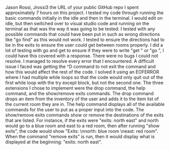 Jason Rossi, Jrossi3
the URL of your public GitHub repo
I spent approximately 7 hours on this project.
I tested my code through running the basic commands initially in the idle and then in the terminal. I would edit on idle, but then switched over to visual studio code and running on the terminal as that was the way it was going to be tested. I tested with any possible commands that could have been put in such as wrong directions like "go find" as this would not work. I tested to ensure the directions had to be in the exits to ensure the user could get between rooms properly. I did a lot of testing with go and get to ensure if they were to write "get " or "go ", I could have this covered with a response.
There were no bugs I could not resolve. I managed to resolve every error that I encountered. 
A difficult issue I faced was getting the ^D command to not exit the command and how this would affect the rest of the code. I solved it using an EOFERROR where I had multiple while loops so that the code would only quit out of the first while loop with the try except block, but not the second one. 
The three extensions I chose to implement were the drop command, the help command, and the show/remove exits commands. The drop command drops an item from the inventory of the user and adds it to the item list of the current room they are in. The help command displays all of the available commands for the user to put as a proper input into the code. The show/remove exits commands show or remove the destinations of the exits that are listed. For instance, if the exits were "exits: north east" and north would go to a blue room and east to a red room, then after running "show exits", the code would show "Exits: \nnorth: blue room \neast: red room". When the command "remove exits" is run, then it would display what is displayed at the beginning: "exits: north east".
